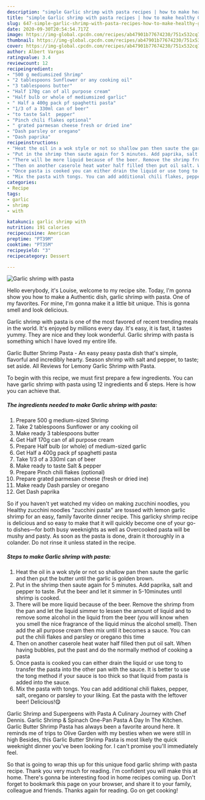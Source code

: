 ```yaml
---
description: "simple Garlic shrimp with pasta recipes | how to make healthy Garlic shrimp with pasta"
title: "simple Garlic shrimp with pasta recipes | how to make healthy Garlic shrimp with pasta"
slug: 647-simple-garlic-shrimp-with-pasta-recipes-how-to-make-healthy-garlic-shrimp-with-pasta
date: 2020-09-30T20:54:54.717Z
image: https://img-global.cpcdn.com/recipes/ab47901b77674230/751x532cq70/garlic-shrimp-with-pasta-recipe-main-photo.jpg
thumbnail: https://img-global.cpcdn.com/recipes/ab47901b77674230/751x532cq70/garlic-shrimp-with-pasta-recipe-main-photo.jpg
cover: https://img-global.cpcdn.com/recipes/ab47901b77674230/751x532cq70/garlic-shrimp-with-pasta-recipe-main-photo.jpg
author: Albert Vargas
ratingvalue: 3.4
reviewcount: 12
recipeingredient:
- "500 g mediumsized Shrimp"
- "2 tablespoons Sunflower or any cooking oil"
- "3 tablespoons butter"
- "Half 170g can of all purpose cream"
- "Half bulb or whole of mediumsized garlic"
- " Half a 400g pack pf spaghetti pasta"
- "1/3 of a 330ml can of beer"
- "to taste Salt  pepper"
- "Pinch chili flakes optional"
- " grated parmesan cheese fresh or dried ine"
- "Dash parsley or oregano"
- "Dash paprika"
recipeinstructions:
- "Heat the oil in a wok style or not so shallow pan then saute the garlic and then put the butter until the garlic is golden brown."
- "Put in the shrimp then saute again for 5 minutes. Add paprika, salt and pepper to taste. Put the beer and let it simmer in 5-10minutes until shrimp is cooked."
- "There will be more liquid because of the beer. Remove the shrimp from the pan and let the liquid simmer to lessen the amount of liquid and to remove some alcohol in the liquid from the beer (you will know when you smell the nice fragrance of the liquid minus the alcohol smell). Then add the all purpose cream then mix until it becomes a sauce. You can put the chili flakes and parsley or oregano this time"
- "Then on another caserole heat water half filled then put oil salt. When having bubbles, put the past and do the normally method of cooking a pasta"
- "Once pasta is cooked you can either drain the liquid or use tong to transfer the pasta into the other pan with the sauce. It is better to use the tong method if your sauce is too thick so that liquid from pasta is added into the sauce."
- "Mix the pasta with tongs. You can add additional chili flakes, pepper, salt, oregano or parsley to your liking. Eat the pasta with the leftover beer! Delicious!😋"
categories:
- Recipe
tags:
- garlic
- shrimp
- with

katakunci: garlic shrimp with 
nutrition: 191 calories
recipecuisine: American
preptime: "PT39M"
cooktime: "PT35M"
recipeyield: "3"
recipecategory: Dessert

---
```



![Garlic shrimp with pasta](https://img-global.cpcdn.com/recipes/ab47901b77674230/751x532cq70/garlic-shrimp-with-pasta-recipe-main-photo.jpg)

Hello everybody, it's Louise, welcome to my recipe site. Today, I'm gonna show you how to make a Authentic dish, garlic shrimp with pasta. One of my favorites. For mine, I'm gonna make it a little bit unique. This is gonna smell and look delicious.

Garlic shrimp with pasta is one of the most favored of recent trending meals in the world. It's enjoyed by millions every day. It's easy, it is fast, it tastes yummy. They are nice and they look wonderful. Garlic shrimp with pasta is something which I have loved my entire life.

Garlic Butter Shrimp Pasta - An easy peasy pasta dish that&#39;s simple, flavorful and incredibly hearty. Season shrimp with salt and pepper, to taste; set aside. All Reviews for Lemony Garlic Shrimp with Pasta.


To begin with this recipe, we must first prepare a few ingredients. You can have garlic shrimp with pasta using 12 ingredients and 6 steps. Here is how you can achieve that.

<!--inarticleads1-->

##### The ingredients needed to make Garlic shrimp with pasta:

1. Prepare 500 g medium-sized Shrimp
1. Take 2 tablespoons Sunflower or any cooking oil
1. Make ready 3 tablespoons butter
1. Get Half 170g can of all purpose cream
1. Prepare Half bulb (or whole) of medium-sized garlic
1. Get  Half a 400g pack pf spaghetti pasta
1. Take 1/3 of a 330ml can of beer
1. Make ready to taste Salt &amp; pepper
1. Prepare Pinch chili flakes (optional)
1. Prepare  grated parmesan cheese (fresh or dried ine)
1. Make ready Dash parsley or oregano
1. Get Dash paprika


So if you haven&#39;t yet watched my video on making zucchini noodles, you Healthy zucchini noodles &#34;zucchini pasta&#34; are tossed with lemon garlic shrimp for an easy, family favorite dinner recipe. This garlicky shrimp recipe is delicious and so easy to make that it will quickly become one of your go-to dishes—for both busy weeknights as well as Overcooked pasta will be mushy and pasty. As soon as the pasta is done, drain it thoroughly in a colander. Do not rinse it unless stated in the recipe. 

<!--inarticleads2-->

##### Steps to make Garlic shrimp with pasta:

1. Heat the oil in a wok style or not so shallow pan then saute the garlic and then put the butter until the garlic is golden brown.
1. Put in the shrimp then saute again for 5 minutes. Add paprika, salt and pepper to taste. Put the beer and let it simmer in 5-10minutes until shrimp is cooked.
1. There will be more liquid because of the beer. Remove the shrimp from the pan and let the liquid simmer to lessen the amount of liquid and to remove some alcohol in the liquid from the beer (you will know when you smell the nice fragrance of the liquid minus the alcohol smell). Then add the all purpose cream then mix until it becomes a sauce. You can put the chili flakes and parsley or oregano this time
1. Then on another caserole heat water half filled then put oil salt. When having bubbles, put the past and do the normally method of cooking a pasta
1. Once pasta is cooked you can either drain the liquid or use tong to transfer the pasta into the other pan with the sauce. It is better to use the tong method if your sauce is too thick so that liquid from pasta is added into the sauce.
1. Mix the pasta with tongs. You can add additional chili flakes, pepper, salt, oregano or parsley to your liking. Eat the pasta with the leftover beer! Delicious!😋


Garlic Shrimp and Supergeens with Pasta A Culinary Journey with Chef Dennis. Garlic Shrimp &amp; Spinach One-Pan Pasta A Day In The Kitchen. Garlic Butter Shrimp Pasta has always been a favorite around here. It reminds me of trips to Olive Garden with my besties when we were still in high Besides, this Garlic Butter Shrimp Pasta is most likely the quick weeknight dinner you&#39;ve been looking for. I can&#39;t promise you&#39;ll immediately feel. 

So that is going to wrap this up for this unique food garlic shrimp with pasta recipe. Thank you very much for reading. I'm confident you will make this at home. There's gonna be interesting food in home recipes coming up. Don't forget to bookmark this page on your browser, and share it to your family, colleague and friends. Thanks again for reading. Go on get cooking!
